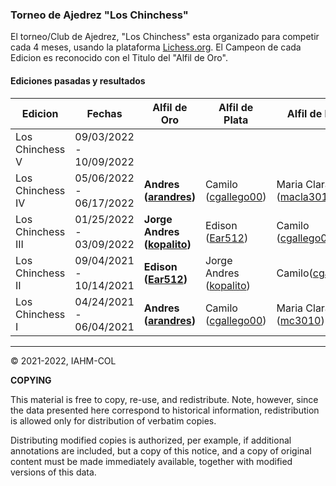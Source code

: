### Torneo de Ajedrez "Los Chinchess" 

El torneo/Club de Ajedrez, "Los Chinchess" esta organizado para competir cada 4 meses, usando la plataforma [Lichess.org](https://lichess.org/). 
El Campeon de cada Edicion es reconocido con el Titulo del "Alfil de Oro".

#### Ediciones pasadas y resultados

| Edicion | Fechas | Alfil de Oro | Alfil de Plata | Alfil de Bronce |
| --- | --- | --- | --- | --- |
| Los Chinchess V | 09/03/2022 - 10/09/2022 |  |  |  |
| Los Chinchess IV | 05/06/2022 - 06/17/2022 | **Andres  ([arandres](https://lichess.org/@/arandres))** | Camilo ([cgallego00](https://lichess.org/@/cgallego00)) | Maria Clara ([macla3010](https://lichess.org/@/mc3010)) |
| Los Chinchess III | 01/25/2022 - 03/09/2022 | **Jorge Andres ([kopalito](https://lichess.org/@/kopalito))** | Edison ([Ear512](https://lichess.org/@/Ear512)) | Camilo ([cgallego00](https://lichess.org/@/cgallego00)) |
| Los Chinchess II | 09/04/2021 - 10/14/2021 | **Edison  ([Ear512](https://lichess.org/@/Ear512))** | Jorge Andres ([kopalito](https://lichess.org/@/kopalito)) | Camilo([cgallego00](https://lichess.org/@/cgallego00)) |
| Los Chinchess I | 04/24/2021 - 06/04/2021 | **Andres  ([arandres](https://lichess.org/@/arandres))** | Camilo ([cgallego00](https://lichess.org/@/cgallego00)) | Maria Clara ([mc3010](https://lichess.org/@/mc3010)) |

***
:copyright: 2021-2022, IAHM-COL

**COPYING**

This material is free to copy, re-use, and redistribute. 
Note, however, since the data presented here correspond to historical 
information, redistribution is allowed only for distribution of verbatim 
copies.

Distributing modified copies is authorized, per example, if additional 
annotations are included, but a copy of this notice, and a copy of 
original content must be made immediately available, together with 
modified versions of this data.
